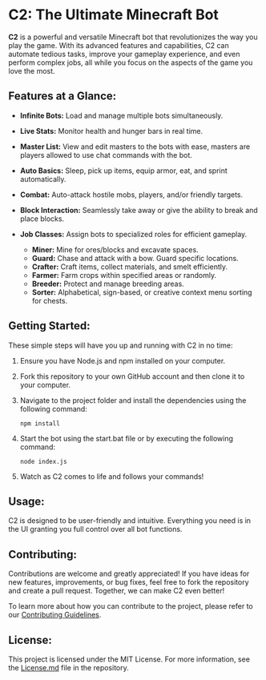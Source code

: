 # C2: The Ultimate Minecraft Bot

**C2** is a powerful and versatile Minecraft bot that revolutionizes the way you play the game. With its advanced features and capabilities, C2 can automate tedious tasks, improve your gameplay experience, and even perform complex jobs, all while you focus on the aspects of the game you love the most.

## Features at a Glance:

- **Infinite Bots:** Load and manage multiple bots simultaneously.
- **Live Stats:** Monitor health and hunger bars in real time.
- **Master List:** View and edit masters to the bots with ease, masters are players allowed to use chat commands with the bot.

- **Auto Basics:** Sleep, pick up items, equip armor, eat, and sprint automatically.
- **Combat:** Auto-attack hostile mobs, players, and/or friendly targets.
- **Block Interaction:** Seamlessly take away or give the ability to break and place blocks.

- **Job Classes:** Assign bots to specialized roles for efficient gameplay.
  - **Miner:** Mine for ores/blocks and excavate spaces.
  - **Guard:** Chase and attack with a bow. Guard specific locations.
  - **Crafter:** Craft items, collect materials, and smelt efficiently.
  - **Farmer:** Farm crops within specified areas or randomly.
  - **Breeder:** Protect and manage breeding areas.
  - **Sorter:** Alphabetical, sign-based, or creative context menu sorting for chests.

## Getting Started:

These simple steps will have you up and running with C2 in no time:

1. Ensure you have Node.js and npm installed on your computer.
2. Fork this repository to your own GitHub account and then clone it to your computer.
3. Navigate to the project folder and install the dependencies using the following command:
   ```
   npm install
   ```

4. Start the bot using the start.bat file or by executing the following command:
   ```
   node index.js
   ```

5. Watch as C2 comes to life and follows your commands!

## Usage:

C2 is designed to be user-friendly and intuitive. Everything you need is in the UI granting you full control over all bot functions.

## Contributing:

Contributions are welcome and greatly appreciated! If you have ideas for new features, improvements, or bug fixes, feel free to fork the repository and create a pull request. Together, we can make C2 even better!

To learn more about how you can contribute to the project, please refer to our [Contributing Guidelines](contributing.md).

## License:

This project is licensed under the MIT License. For more information, see the [License.md](license.md) file in the repository.